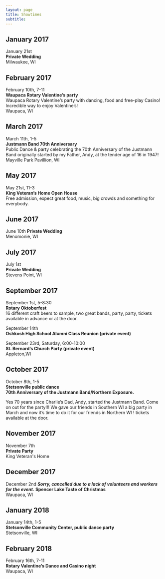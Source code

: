 ```yaml
---
layout: page
title: Showtimes
subtitle: 
---
```


## January 2017
January 21st  
**Private Wedding**  
Milwaukee, WI

## February 2017
February 10th, 7-11  
**Waupaca Rotary Valentine’s party**  
Waupaca Rotary Valentine’s party with dancing, food and free-play Casino! Incredible way to enjoy Valentine’s!  
Waupaca, WI

## March 2017
March 11th, 1-5  
**Justmann Band 70th Anniversary**   
Public Dance & party celebrating the 70th Anniversary of the Justmann Band originally started by my Father, Andy, at the tender age of 16 in 1947!  
Mayville Park Pavillion, WI

## May 2017
May 21st, 11-3  
**King Veteran’s Home Open House**   
Free admission, expect great food, music, big crowds and something for everybody.

## June 2017
June 10th
**Private Wedding**  
Menomonie, WI 

## July 2017
July 1st  
**Private Wedding**  
Stevens Point, WI 

## September 2017
September 1st, 5-8:30  
**Rotary Oktoberfest**     
16 different craft beers to sample, two great bands, party, party, tickets available in advance or at the door.

September 14th  
**Oshkosh High School Alumni Class Reunion (private event)**   

September 23rd, Saturday, 6:00-10:00   
**St. Bernard’s Church Party (private event)**   
Appleton,WI 

## October 2017
October 8th, 1-5  
**Stetsonville public dance**  
**70th Anniversary of the Justmann Band/Northern Exposure.** 

Yes 70 years since Charlie’s Dad, Andy, started the Justmann Band. Come on out for the party!!! We gave our friends in Southern WI a big party in March and now it’s time to do it for our friends in Northern WI !
tickets available at the door.

## November 2017
November 7th  
**Private Party**  
King Veteran's Home

## December 2017
December 2nd ***Sorry, cancelled due to a lack of volunteers and workers for the event.***
**Spencer Lake Taste of Christmas**  
Waupaca, WI

## January 2018
January 14th, 1-5  
**Stetsonville Community Center, public dance party**  
Stetsonville, WI

## February 2018
February 16th, 7-11  
**Rotary Valentine’s Dance and Casino night**  
Waupaca, WI
